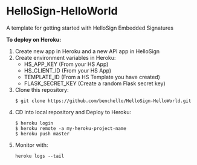 # HelloSign-HelloWorld
A template for getting started with HelloSign Embedded Signatures <br />

**To deploy on Heroku:**
1. Create new app in Heroku and a new API app in HelloSign
2. Create environment variables in Heroku: 
    -   HS_APP_KEY (From your HS App)
    -   HS_CLIENT_ID (From your HS App)
    -   TEMPLATE_ID (From a HS Template you have created)
    -   FLASK_SECRET_KEY (Create a random Flask secret key)
3. Clone this repository:
    ~~~
    $ git clone https://github.com/benchello/HelloSign-HelloWorld.git
    ~~~
4. CD into local repository and Deploy to Heroku:
    ~~~
    $ heroku login
    $ heroku remote -a my-heroku-project-name
    $ heroku push master
    ~~~
5. Monitor with:
    ~~~
    heroku logs --tail
    ~~~